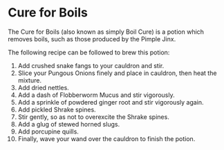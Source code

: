 # Cure for Boils  
The Cure for Boils (also known as simply Boil Cure) is a potion which removes boils, such as those produced by the Pimple Jinx.  
  
The following recipe can be followed to brew this potion:  
  
  
1. Add crushed snake fangs to your cauldron and stir.  
2. Slice your Pungous Onions finely and place in cauldron, then heat the mixture.  
3. Add dried nettles.  
4. Add a dash of Flobberworm Mucus and stir vigorously.  
5. Add a sprinkle of powdered ginger root and stir vigorously again.  
6. Add pickled Shrake spines.  
7. Stir gently, so as not to overexcite the Shrake spines.  
8. Add a glug of stewed horned slugs.  
9. Add porcupine quills.  
10. Finally, wave your wand over the cauldron to finish the potion.  
  
  
